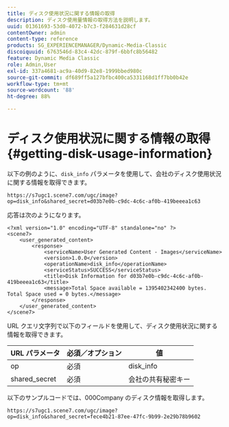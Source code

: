 ```yaml
---
title: ディスク使用状況に関する情報の取得
description: ディスク使用量情報の取得方法を説明します。
uuid: 01361693-53d0-4072-b7c3-f284631d28cf
contentOwner: admin
content-type: reference
products: SG_EXPERIENCEMANAGER/Dynamic-Media-Classic
discoiquuid: 6763546d-83c4-42dc-879f-6bbfc8b56482
feature: Dynamic Media Classic
role: Admin,User
exl-id: 337a4681-ac9a-40d9-82e8-1999bbed980c
source-git-commit: df689ff5a127bfbc400ca5331168d1ff7bb0b42e
workflow-type: tm+mt
source-wordcount: '88'
ht-degree: 88%

---
```


# ディスク使用状況に関する情報の取得 {#getting-disk-usage-information}

以下の例のように、`disk_info` パラメータを使用して、会社のディスク使用状況に関する情報を取得できます。

```as3
https://s7ugc1.scene7.com/ugc/image?op=disk_info&shared_secret=d03b7e0b-c9dc-4c6c-af0b-419beeea1c63
```

応答は次のようになります。

```as3
<?xml version="1.0" encoding="UTF-8" standalone="no" ?> 
<scene7> 
    <user_generated_content> 
        <response> 
            <serviceName>User Generated Content - Images</serviceName> 
            <version>1.0.0</version> 
            <operationName>disk_info</operationName> 
            <serviceStatus>SUCCESS</serviceStatus> 
            <title>Disk Information for d03b7e0b-c9dc-4c6c-af0b-419beeea1c63</title> 
            <message>Total Space available = 1395402342400 bytes. Total Space used = 0 bytes.</message> 
        </response> 
    </user_generated_content> 
</scene7>
```

URL クエリ文字列で以下のフィールドを使用して、ディスク使用状況に関する情報を取得できます。

| URL パラメータ | 必須／オプション | 値 |
|--- |--- |--- |
| op | 必須 | disk_info |
| shared_secret | 必須 | 会社の共有秘密キー |

以下のサンプルコードでは、000Company のディスク情報を取得します。

```as3
https://s7ugc1.scene7.com/ugc/image?op=disk_info&shared_secret=fece4b21-87ee-47fc-9b99-2e29b78b9602
```
